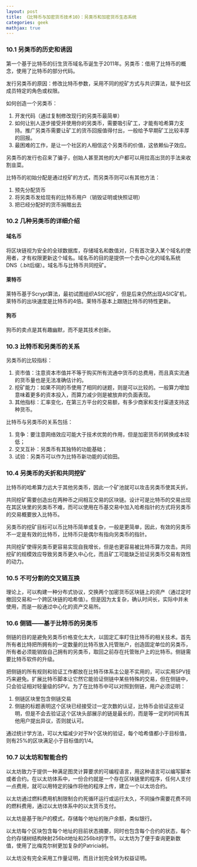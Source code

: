```yaml
---
layout: post
title: 《比特币与加密货币技术10》：另类币和加密货币生态系统
categories: geek
mathjax: true
---
```


### 10.1 另类币的历史和诱因

第一个基于比特币的衍生货币域名币诞生于2011年。另类币：借用了比特币的概念，使用了比特币的部分代码。

发行另类币的原因：修改比特币参数，采用不同的挖矿方式与共识算法，赋予社区成员特定的角色或权限。

如何创造一个另类币：

1. 开发代码（通过复制修改现行的另类币最简单）
2. 如何让别人逐步接受并使用你的另类币，需要吸引矿工，才能有哈希算力支持。推广另类币需要让矿工的货币回报值得付出，一般给予早期矿工比较丰厚的回报。
3. 最困难的工作，是让一个社区的人相信这个另类币的价值，这依赖仙子效应。

另类币的发行也召来了骗子，创始人甚至其他的大户都可以用拉高出货的手法来收割韭菜。

比特币的初始分配是通过挖矿的方式，而另类币则可以有其他方法：

1. 预先分配货币
2. 将另类币发给现有的比特币用户（销毁证明或快照证明）
3. 把已经分配好的货币捐赠出去

### 10.2 几种另类币的详细介绍

#### 域名币

将区块链视为安全的全球数据库，存储域名和数值对，只有首次录入某个域名的使用者，才有权限更新这个域名。域名币的目的是提供一个去中心化的域名系统DNS（.bit后缀）。域名币与比特币共同挖矿。

#### 莱特币

莱特币基于Scrypt算法，最初试图组织ASIC挖矿，但是后来仍然出现ASIC矿机，莱特币的出块速度是比特币的4倍。莱特币基本上跟随比特币的特性更新。

#### 狗币

狗币的卖点是其有趣幽默，而不是其技术创新。

### 10.3 比特币和另类币的关系

另类币的比较指标：

1. 资市值：注意资本市值并不等于购买所有流通中货币的总费用，而且真实流通的货币量也是无法准确估计的。
2. 挖矿能力：如果不同的币使用了相同的谜题，则是可以比较的。一般算力增加意味着更多的资本投入，而算力减少则是被放弃的负面表现。
3. 其他指标：汇率变化，在第三方平台的交易额，有多少商家和支付渠道支持这种货币。

比特币与另类币的关系包括：

1. 竞争：要注意网络效应可能大于技术优势的作用，但是加密货币的转换成本较低；
2. 交叉互补：另类币有其独特的功能基础；
3. 试验：另类币可以作为比特币新功能的试验田。

### 10.4 另类币的夭折和共同挖矿

比特币的哈希算力远大于其他另类币，因此一个矿池就可以攻击另类币使其夭折。

共同挖矿需要创造出在两种币之间相互交易的区块链。设计可是比特币的交易出现在其区块里的另类币不难，而可以使用在币基交易中加入哈希指针的方式将另类币的交易概要放入比特币。

另类币的挖矿目标可以币比特币简单或复杂，一般是更简单，因此，有效的另类币不一定是有效的比特币，比特币只是偶尔有指向另类币的指针。

共同挖矿使得另类币更容易实现自我增长，但是也更容易被比特币算力攻击。共同挖矿的规模效应导致另类币更久中心化，而且矿工可能缺乏验证另类币交易有效性的动力。

### 10.5 不可分割的交叉链互换

理论上，可以构建一种分布式协议，交换两个加密货币区块链上的资产（通过定时撤回交易和一个跨区块链的哈希值）。但是因为太复杂，确认时间长，实际中并未使用，而是一般通过中心化的资产交易所。

### 10.6 侧链——基于比特币的另类币

侧链的目的是避免另类币价格变化太大，以固定汇率盯住比特币的相关技术。首先所有者比特把所拥有的一定数量的比特币放入托管账户，创造固定单位的另类币，所有者必须能销毁自己拥有的另类币，取回之前存在托管账户上的比特币。侧链需要比特币软件的升级。

把侧链的所有规则和验证工作都放在比特币体系主公是不实用的，可以实用SPV技巧来避免。扩展比特币脚本让它然它能验证侧链中某些特殊的交易，但在侧链中，只会验证相对轻量级的SPV。为了在比特币中可以对照到侧链，用户必须证明：

1. 侧链区块里包含侧链交易
2. 侧链的标题表明这个区块已经接受过一定次数的认证，比特币会验证这些证明，但是不会去验证这个区块头部展示的链是最长的，而是等一定的时间有其他用户提出异议，否则就认可。

通过统计学方法，可以大幅减少对于N个区块的验证，每个哈希值都小于目标值，则有25%的区块满足小于目标值的1/4。

### 10.7 以太坊和智能合约

以太坊致力于提供一种满足图灵计算要求的可编程语言，用这种语言可以编写脚本或者合约。在以太坊体系中，一份合约就是一个存在区块链里的程序，任何人支付一点费用，就可以用特定的操作将他的程序上传，建立一个以太坊合约。

以太坊通过燃料费用机制限制合约死循环运行或运行太久，不同操作需要花费不同的燃料费用，通过以太坊体系中的以太货币支付。

以太坊是基于账户的模式，存储每个地址的账户余额，类似银行。

以太坊每个区块包含每个地址的目前状态摘要，同时也包含每个合约的状态，每个合约存储树结构映射256bit地址和256bit的字节。以太坊为了便于查询更新数值，使用了比梅克尔树更加复杂的Patricia树。

以太坊没有完全采用工作量证明，而且计划完全转为权益证明。
